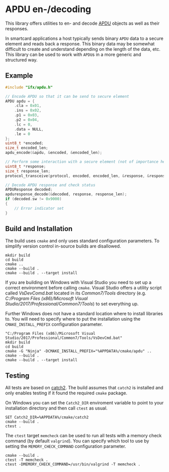 # APDU en-/decoding

This library offers utilities to en- and decode [APDU](https://en.wikipedia.org/wiki/Smart_card_application_protocol_data_unit) objects as well as their responses.

In smartcard applications a host typically sends binary `APDU` data to a secure element and reads back a response. This binary data may be somewhat difficult to create and understand depending on the length of the data, etc. This library can be used to work with `APDU`s in a more generic and structured way.

## Example

```c
#include "ifx/apdu.h"

// Encode APDU so that it can be send to secure element
APDU apdu = {
    .cla = 0x01,
    .ins = 0x02,
    .p1 = 0x03,
    .p2 = 0x04,
    .lc = 0,
    .data = NULL,
    .le = 0
};
uint8_t *encoded;
size_t encoded_len;
apdu_encode(&apdu, &encoded, &encoded_len);

// Perform some interaction with a secure element (not of importance here)
uint8_t *response;
size_t response_len;
protocol_transceive(protocol, encoded, encoded_len, &response, &response_len);

// Decode APDU response and check status
APDUResponse decoded;
apduresponse_decode(&decoded, response, response_len);
if (decoded.sw != 0x9000)
{
    // Error indicator set
}
```

## Build and Installation

The build uses `cmake` and only uses standard configuration parameters. To simplify version control in-source builds are disallowed.

```
mkdir build
cd build
cmake ..
cmake --build .
cmake --build . --target install
```

If you are building on Windows with Visual Studio you need to set up a correct environment before calling `cmake`. Visual Studio offers a utility script called *VsDevComd.bat*  located in its *Common7/Tools* directory (e.g. *C:/Program Files (x86)/Microsoft  Visual Studio/2017/Professional/Common7/Tools*) to set everything up.

Further Windows does not have a standard location where to install libraries to. You will need to specify where to put the installation using the `CMAKE_INSTALL_PREFIX` configuration parameter.

```
"C:/Program Files (x86)/Microsoft Visual Studio/2017/Professional/Common7/Tools/VsDevCmd.bat"
mkdir build
cd build
cmake -G "Ninja" -DCMAKE_INSTALL_PREFIX="%APPDATA%/cmake/apdu" ..
cmake --build .
cmake --build . --target install
```


## Testing

All tests are based on [catch2](https://github.com/catchorg/Catch2). The build assumes that `catch2` is installed and only enables testing if it found the required `cmake` package.

On Windows you can set the `Catch2_DIR` enviroment variable to point to your installation directory and then call `ctest` as usual.

```
SET Catch2_DIR=%APPDATA%/cmake/catch2
cmake --build .
ctest .
```

The `ctest` target `memcheck` can be used to run all tests with a memory check command (by default `valgrind`). You can specify which tool to use by setting the  `MEMORY_CHECK_COMMAND` configuration parameter.

```
cmake --build .
ctest -T memcheck .
ctest -DMEMORY_CHECK_COMMAND=/usr/bin/valgrind -T memcheck .
```
